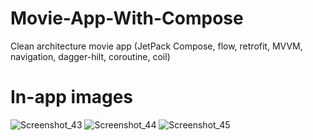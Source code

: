 # Movie-App-With-Compose
Clean architecture movie app (JetPack Compose, flow, retrofit, MVVM, navigation, dagger-hilt, coroutine, coil)

# In-app images

![Screenshot_43](https://github.com/Pax-code/Movie-App-With-Compose/assets/58390807/7679aff9-d32b-4063-9efa-7e83742bea0f)
![Screenshot_44](https://github.com/Pax-code/Movie-App-With-Compose/assets/58390807/a936f4f1-bad9-4064-bd94-b7a64424e67f)
![Screenshot_45](https://github.com/Pax-code/Movie-App-With-Compose/assets/58390807/cbf51446-2922-4c4c-80b1-edfa345cc257)
